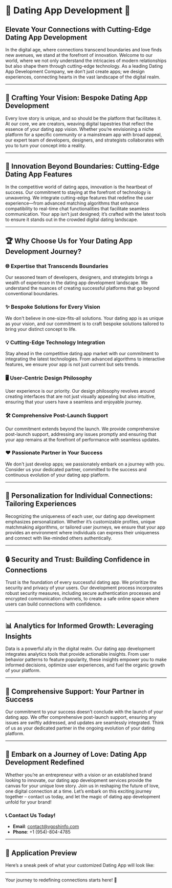 # 💖 **Dating App Development** 🌟

## Elevate Your Connections with Cutting-Edge Dating App Development

In the digital age, where connections transcend boundaries and love finds new avenues, we stand at the forefront of innovation. Welcome to our world, where we not only understand the intricacies of modern relationships but also shape them through cutting-edge technology. As a leading Dating App Development Company, we don’t just create apps; we design experiences, connecting hearts in the vast landscape of the digital realm.

---

## 🌟 Crafting Your Vision: Bespoke Dating App Development

Every love story is unique, and so should be the platform that facilitates it. At our core, we are creators, weaving digital tapestries that reflect the essence of your dating app vision. Whether you’re envisioning a niche platform for a specific community or a mainstream app with broad appeal, our expert team of developers, designers, and strategists collaborates with you to turn your concept into a reality.

---

## 🚀 Innovation Beyond Boundaries: Cutting-Edge Dating App Features

In the competitive world of dating apps, innovation is the heartbeat of success. Our commitment to staying at the forefront of technology is unwavering. We integrate cutting-edge features that redefine the user experience—from advanced matching algorithms that enhance compatibility to real-time chat functionalities that facilitate seamless communication. Your app isn’t just designed; it’s crafted with the latest tools to ensure it stands out in the crowded digital dating landscape.

---

## 🏆 Why Choose Us for Your Dating App Development Journey?

### 🌐 Expertise that Transcends Boundaries
Our seasoned team of developers, designers, and strategists brings a wealth of experience in the dating app development landscape. We understand the nuances of creating successful platforms that go beyond conventional boundaries.

### ✨ Bespoke Solutions for Every Vision
We don't believe in one-size-fits-all solutions. Your dating app is as unique as your vision, and our commitment is to craft bespoke solutions tailored to bring your distinct concept to life.

### 💡 Cutting-Edge Technology Integration
Stay ahead in the competitive dating app market with our commitment to integrating the latest technologies. From advanced algorithms to interactive features, we ensure your app is not just current but sets trends.

### 🖥️ User-Centric Design Philosophy
User experience is our priority. Our design philosophy revolves around creating interfaces that are not just visually appealing but also intuitive, ensuring that your users have a seamless and enjoyable journey.

### 🛠️ Comprehensive Post-Launch Support
Our commitment extends beyond the launch. We provide comprehensive post-launch support, addressing any issues promptly and ensuring that your app remains at the forefront of performance with seamless updates.

### ❤️ Passionate Partner in Your Success
We don't just develop apps; we passionately embark on a journey with you. Consider us your dedicated partner, committed to the success and continuous evolution of your dating app platform.

---

## 🎯 Personalization for Individual Connections: Tailoring Experiences

Recognizing the uniqueness of each user, our dating app development emphasizes personalization. Whether it’s customizable profiles, unique matchmaking algorithms, or tailored user journeys, we ensure that your app provides an environment where individuals can express their uniqueness and connect with like-minded others authentically.

---

## 🔒 Security and Trust: Building Confidence in Connections

Trust is the foundation of every successful dating app. We prioritize the security and privacy of your users. Our development process incorporates robust security measures, including secure authentication processes and encrypted communication channels, to create a safe online space where users can build connections with confidence.

---

## 📊 Analytics for Informed Growth: Leveraging Insights

Data is a powerful ally in the digital realm. Our dating app development integrates analytics tools that provide actionable insights. From user behavior patterns to feature popularity, these insights empower you to make informed decisions, optimize user experiences, and fuel the organic growth of your platform.

---

## 💼 Comprehensive Support: Your Partner in Success

Our commitment to your success doesn’t conclude with the launch of your dating app. We offer comprehensive post-launch support, ensuring any issues are swiftly addressed, and updates are seamlessly integrated. Think of us as your dedicated partner in the ongoing evolution of your dating platform.

---

## 🌹 Embark on a Journey of Love: Dating App Development Redefined

Whether you’re an entrepreneur with a vision or an established brand looking to innovate, our dating app development services provide the canvas for your unique love story. Join us in reshaping the future of love, one digital connection at a time. Let’s embark on this exciting journey together – contact us today, and let the magic of dating app development unfold for your brand!

### 📞 **Contact Us Today!**
- **Email**: [contact@vgoshinfo.com](mailto:contact@vgoshinfo.com)
- **Phone**: +1 (954)-804-4785

---

## 📸 Application Preview

Here’s a sneak peek of what your customized Dating App will look like:



---

Your journey to redefining connections starts here! 🚀
